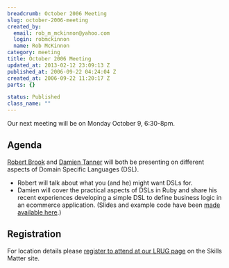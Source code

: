 ```yaml
--- 
breadcrumb: October 2006 Meeting
slug: october-2006-meeting
created_by: 
  email: rob_m_mckinnon@yahoo.com
  login: robmckinnon
  name: Rob McKinnon
category: meeting
title: October 2006 Meeting
updated_at: 2013-02-12 23:09:13 Z
published_at: 2006-09-22 04:24:04 Z
created_at: 2006-09-22 11:20:17 Z
parts: {}

status: Published
class_name: ""
---
```


Our next meeting will be on Monday October 9, 6:30-8pm. 

Agenda
------
[Robert Brook](http://www.robertbrook.com/) and [Damien Tanner](http://iamrice.org) will both be presenting on different aspects of Domain Specific Languages (DSL).

* Robert will talk about what you (and he) might want DSLs for.
* Damien will cover the practical aspects of DSLs in Ruby and share his recent experiences developing a simple DSL to define business logic in an ecommerce application. (Slides and example code have been [made available here](http://svn.lrug.org/lrug_sandbox/presentations/ruby_dsl_presentation_tiest_2006/).)

Registration
------------

For location details please [register to attend at our LRUG page](http://skillsmatter.com/london-ruby-ug) on the Skills Matter site.
